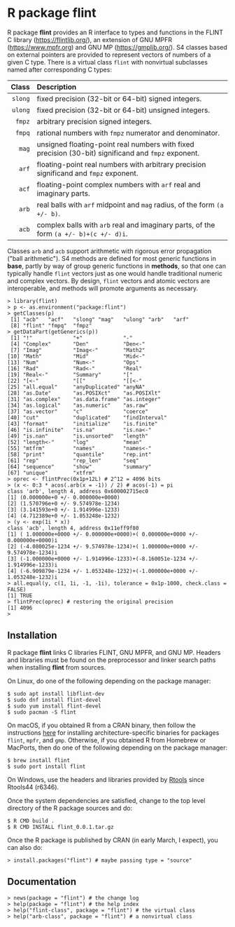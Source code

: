 # R package **flint**

R package **flint** provides an R interface to types and functions in
the FLINT C library (https://flintlib.org/), an extension of GNU MPFR
(https://www.mpfr.org) and GNU MP (https://gmplib.org/).  S4 classes
based on external pointers are provided to represent vectors of numbers
of a given C type.  There is a virtual class `flint` with nonvirtual
subclasses named after corresponding C types:

  Class | Description
   ---: | :---
`slong` | fixed precision (32-bit or 64-bit) signed integers.
`ulong` | fixed precision (32-bit or 64-bit) unsigned integers.
 `fmpz` | arbitrary precision signed integers.
 `fmpq` | rational numbers with `fmpz` numerator and denominator.
  `mag` | unsigned floating-point real numbers with fixed precision (30-bit) significand and `fmpz` exponent.
  `arf` | floating-point real numbers with arbitrary precision significand and `fmpz` exponent.
  `acf` | floating-point complex numbers with `arf` real and imaginary parts.
  `arb` | real balls with `arf` midpoint and `mag` radius, of the form `(a +/- b)`.
  `acb` | complex balls with `arb` real and imaginary parts, of the form `(a +/- b)+(c +/- d)i`.

Classes `arb` and `acb` support arithmetic with rigorous error
propagation ("ball arithmetic").  S4 methods are defined for most
generic functions in **base**, partly by way of group generic functions
in **methods**, so that one can typically handle `flint` vectors just
as one would handle traditional numeric and complex vectors.  By design,
`flint` vectors and atomic vectors are interoperable, and methods will
promote arguments as necessary.

```
> library(flint)
> p <- as.environment("package:flint")
> getClasses(p)
 [1] "acb"   "acf"   "slong" "mag"   "ulong" "arb"   "arf"  
 [8] "flint" "fmpq"  "fmpz" 
> getDataPart(getGenerics(p))
 [1] "!"             "+"             "-"            
 [4] "Complex"       "Den"           "Den<-"        
 [7] "Imag"          "Imag<-"        "Math2"        
[10] "Math"          "Mid"           "Mid<-"        
[13] "Num"           "Num<-"         "Ops"          
[16] "Rad"           "Rad<-"         "Real"         
[19] "Real<-"        "Summary"       "["            
[22] "[<-"           "[["            "[[<-"         
[25] "all.equal"     "anyDuplicated" "anyNA"        
[28] "as.Date"       "as.POSIXct"    "as.POSIXlt"   
[31] "as.complex"    "as.data.frame" "as.integer"   
[34] "as.logical"    "as.numeric"    "as.raw"       
[37] "as.vector"     "c"             "coerce"       
[40] "cut"           "duplicated"    "findInterval" 
[43] "format"        "initialize"    "is.finite"    
[46] "is.infinite"   "is.na"         "is.na<-"      
[49] "is.nan"        "is.unsorted"   "length"       
[52] "length<-"      "log"           "mean"         
[55] "mtfrm"         "names"         "names<-"      
[58] "print"         "quantile"      "rep.int"      
[61] "rep"           "rep_len"       "seq"          
[64] "sequence"      "show"          "summary"      
[67] "unique"        "xtfrm"        
> oprec <- flintPrec(0x1p+12L) # 2^12 = 4096 bits
> (x <- 0:3 * acos(.arb(x = -1)) / 2) # acos(-1) = pi
class 'arb', length 4, address 0x600002715ec0
[1] (0.000000e+0 +/- 0.000000e+0000)
[2] (1.570796e+0 +/- 9.574978e-1234)
[3] (3.141593e+0 +/- 1.914996e-1233)
[4] (4.712389e+0 +/- 1.053248e-1232)
> (y <- exp(1i * x))
class 'acb', length 4, address 0x11eff9f80
[1] ( 1.000000e+0000 +/- 0.000000e+0000)+( 0.000000e+0000 +/- 0.000000e+0000)i
[2] (-4.080025e-1234 +/- 9.574978e-1234)+( 1.000000e+0000 +/- 9.574978e-1234)i
[3] (-1.000000e+0000 +/- 1.914996e-1233)+(-8.160051e-1234 +/- 1.914996e-1233)i
[4] (-6.909879e-1234 +/- 1.053248e-1232)+(-1.000000e+0000 +/- 1.053248e-1232)i
> all.equal(y, c(1, 1i, -1, -1i), tolerance = 0x1p-1000, check.class = FALSE)
[1] TRUE
> flintPrec(oprec) # restoring the original precision
[1] 4096
>
```

## Installation

R package **flint** links C libraries FLINT, GNU MPFR, and GNU MP.
Headers and libraries must be found on the preprocessor and linker
search paths when installing **flint** from sources.

On Linux, do one of the following depending on the package manager:

```
$ sudo apt install libflint-dev
$ sudo dnf install flint-devel
$ sudo yum install flint-devel
$ sudo pacman -S flint
```

On macOS, if you obtained R from a CRAN binary, then follow the
instructions [here](https://mac.r-project.org/bin/) for installing
architecture-specific binaries for packages `flint`, `mpfr`, and `gmp`.
Otherwise, if you obtained R from Homebrew or MacPorts, then do one
of the following depending on the package manager:

```
$ brew install flint
$ sudo port install flint
```

On Windows, use the headers and libraries provided by 
[Rtools](https://cran.r-project.org/bin/windows/Rtools/)
since Rtools44 (r6346).

Once the system dependencies are satisfied, change to the top level
directory of the R package sources and do:

```
$ R CMD build .
$ R CMD INSTALL flint_0.0.1.tar.gz
```

Once the R package is published by CRAN (in early March, I expect),
you can also do:

```
> install.packages("flint") # maybe passing type = "source"
```

## Documentation

```
> news(package = "flint") # the change log
> help(package = "flint") # the help index
> help("flint-class", package = "flint") # the virtual class
> help("arb-class", package = "flint") # a nonvirtual class
```
